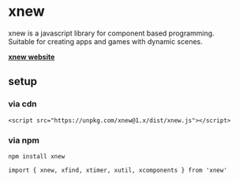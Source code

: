 # xnew
xnew is a javascript library for component based programming.  
Suitable for creating apps and games with dynamic scenes.

[**xnew website**](https://wisroot-com.github.io/xnew)

## setup

### via cdn  
  
```
<script src="https://unpkg.com/xnew@1.x/dist/xnew.js"></script>
```

### via npm
```
npm install xnew
```
```
import { xnew, xfind, xtimer, xutil, xcomponents } from 'xnew'
```
